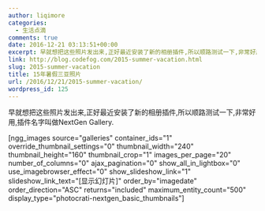 ```yaml
---
author: liqimore
categories:
  - 生活点滴
comments: true
date: 2016-12-21 03:13:51+00:00
excerpt: 早就想把这些照片发出来,正好最近安装了新的相册插件,所以顺路测试一下,非常好用,插件名字叫做NextGen Gallery.
link: http://blog.codefog.com/2015-summer-vacation.html
slug: 2015-summer-vacation
title: 15年暑假三亚照片
url: /2016/12/21/2015-summer-vacation/
wordpress_id: 125
---
```



早就想把这些照片发出来,正好最近安装了新的相册插件,所以顺路测试一下,非常好用,插件名字叫做NextGen Gallery.

[ngg_images source="galleries" container_ids="1" override_thumbnail_settings="0" thumbnail_width="240" thumbnail_height="160" thumbnail_crop="1" images_per_page="20" number_of_columns="0" ajax_pagination="0" show_all_in_lightbox="0" use_imagebrowser_effect="0" show_slideshow_link="1" slideshow_link_text="[显示幻灯片]" order_by="imagedate" order_direction="ASC" returns="included" maximum_entity_count="500" display_type="photocrati-nextgen_basic_thumbnails"]